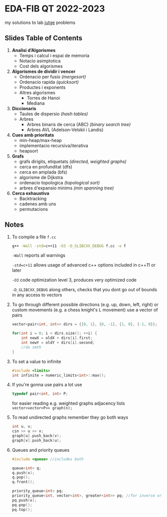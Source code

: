# EDA-FIB QT 2022-2023
my solutions to lab <a href='https://jutge.org/'>jutge</a> problems

## Slides Table of Contents
1.  **Analisi d’Algorismes**
    - Temps i calcul i espai de memoria
    - Notacio asimptotica
    - Cost dels algorismes
2.  **Algorismes de dividir i vencer**
    - Ordenacio per fusio *(mergesort)*
    - Ordenacio rapida *(quicksort)*
    - Productes i exponents
    - Altres algorismes
        - Torres de Hanoi
        - Mediana
3. **Diccionaris**
    - Taules de dispersio *(hash tables)*
    - Arbres
        - Arbres binaris de cerca (ABC) *(binary search tree)*
        - Arbres AVL (Adelson-Velskii i Landis)
4. **Cues amb prioritats**
    - min-heap/max-heap
    - implementacio recursiva/iterativa
    - heapsort
5. **Grafs**
    - grafs dirigits, etiquetats *(directed, weighted graphs)*
    - cerca en profunditat (dfs)
    - cerca en amplada (bfs)
    - algorisme de Dijkstra
    - ordenacio topologica *(topological sort)*
    - arbres d'expansio minims *(min spanning tree)*
6. **Cerca exhaustiva**
    - Backtracking
    - cadenes amb uns
    - permutacions
    
## Notes
1. To compile a file `f.cc`
   ```sh
   g++ -Wall -std=c++11 -O3 -D_GLIBCXX_DEBUG f.cc -o f
   ```
   `-Wall` reports all warnings
   
   `-std=c+11` allows usage of advanced c++ options included in c++11 or later
   
   `-O3` code optimization level 3, produces very optimized code
   
   `-D_GLIBCXX_DEBUG` along others, checks that you dont go out of bounds in any access to vectors
   
2. To go through different possible directions (e.g. up, down, left, right) or custom movements (e.g. a chess knight's L movement)
    use a vector of pairs 
    ```c++
    vector<pair<int, int>> dirs = {{0, 1}, {0, -1}, {1, 0}, {-1, 0}};
    
    for(int i = 0; i < dirs.size(); ++i) {
        int newX = oldX + dirs[i].first;
        int newY = oldY + dirs[i].second;
        //do smth
    }
    ```
3. To set a value to infinite
    ```c++
    #include <limits>
    int infinite = numeric_limits<int>::max();
    ```
4. If you're gonna use pairs a lot use 
   ```c++
   typedef pair<int, int> P;
   ```
   for easier reading
   e.g. weighted graphs adjacency lists `vector<vector<P>> graph(n);`
   
5. To read undirected graphs remember they go both ways
    ```c++
    int u, v;
    cin >> u >> v;
    graph[u].push_back(v);
    graph[v].push_back(u);
    ```
6. Queues and priority queues
    ```c++
    #include <queue> //includes both
    
    queue<int> q;
    q.push(x);
    q.pop();
    q.front();
    
    priority_queue<int> pq;
    priority_queue<int, vector<int>, greater<int>> pq; //for inverse order
    pq.push(x);
    pq.pop();
    pq.top();
    ```
